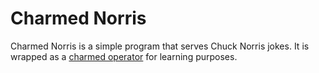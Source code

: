 # Charmed Norris

Charmed Norris is a simple program that serves Chuck Norris jokes.
It is wrapped as a [charmed operator](https://juju.is/docs/sdk/charmed-operators) for learning purposes.


